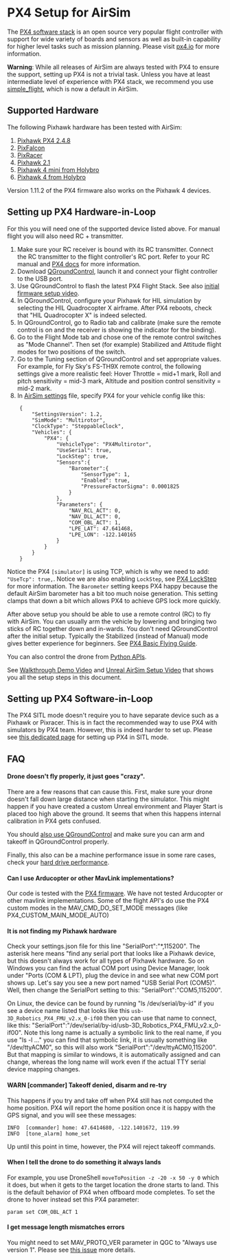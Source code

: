 # PX4 Setup for AirSim

The [PX4 software stack](http://github.com/px4/firmware) is an open source very popular flight controller with support for wide variety of boards and sensors as well as built-in capability for higher level tasks such as mission planning. Please visit [px4.io](http://px4.io) for more information.

**Warning**: While all releases of AirSim are always tested with PX4 to ensure the support, setting up PX4 is not a trivial task. Unless you have at least intermediate level of experience with PX4 stack, we recommend you use [simple_flight](simple_flight.md), which is now a default in AirSim.

## Supported Hardware

The following Pixhawk hardware has been tested with AirSim:

1. [Pixhawk PX4 2.4.8](http://www.banggood.com/Pixhawk-PX4-2_4_8-Flight-Controller-32-Bit-ARM-PX4FMU-PX4IO-Combo-for-Multicopters-p-1040416.html)
1. [PixFalcon](https://hobbyking.com/en_us/pixfalcon-micro-px4-autopilot.html?___store=en_us)
1. [PixRacer](https://www.banggood.com/Pixracer-Autopilot-Xracer-V1_0-Flight-Controller-Mini-PX4-Built-in-Wifi-For-FPV-Racing-RC-Multirotor-p-1056428.html?utm_source=google&utm_medium=cpc_ods&utm_content=starr&utm_campaign=Smlrfpv-ds-FPVracer&gclid=CjwKEAjw9MrIBRCr2LPek5-h8U0SJAD3jfhtbEfqhX4Lu94kPe88Zrr62A5qVgx-wRDBuUulGzHELRoCRVTw_wcB)
1. [Pixhawk 2.1](http://www.proficnc.com/)
1. [Pixhawk 4 mini from Holybro](https://shop.holybro.com/pixhawk4-mini_p1120.html)
1. [Pixhawk 4 from Holybro](https://shop.holybro.com/pixhawk-4beta-launch_p1089.html)

Version 1.11.2 of the PX4 firmware also works on the Pixhawk 4 devices.

## Setting up PX4 Hardware-in-Loop

For this you will need one of the supported device listed above. For manual flight you will also need RC + transmitter.

1. Make sure your RC receiver is bound with its RC transmitter. Connect the RC transmitter to the flight controller's RC port. Refer to your RC manual and [PX4 docs](https://docs.px4.io/en/getting_started/rc_transmitter_receiver.html) for more information.
2. Download [QGroundControl](http://qgroundcontrol.com/), launch it and connect your flight controller to the USB port.
3. Use QGroundControl to flash the latest PX4 Flight Stack.
See also [initial firmware setup video](https://docs.px4.io/master/en/config/).
4. In QGroundControl, configure your Pixhawk for HIL simulation by selecting the HIL Quadrocopter X airframe.  After PX4 reboots, check that "HIL Quadrocopter X" is indeed selected.
5. In QGroundControl, go to Radio tab and calibrate (make sure the remote control is on and the receiver is showing the indicator for the binding).
6. Go to the Flight Mode tab and chose one of the remote control switches as "Mode Channel". Then set (for example) Stabilized and Attitude flight modes for two positions of the switch.
7. Go to the Tuning section of QGroundControl and set appropriate values. For example, for Fly Sky's FS-TH9X remote control, the following settings give a more realistic feel: Hover Throttle = mid+1 mark, Roll and pitch sensitivity = mid-3 mark, Altitude and position control sensitivity = mid-2 mark.
8. In [AirSim settings](settings.md) file, specify PX4 for your vehicle config like this:
```
    {
        "SettingsVersion": 1.2,
        "SimMode": "Multirotor",
        "ClockType": "SteppableClock",
        "Vehicles": {
            "PX4": {
                "VehicleType": "PX4Multirotor",
                "UseSerial": true,
                "LockStep": true,
                "Sensors":{
                    "Barometer":{
                        "SensorType": 1,
                        "Enabled": true,
                        "PressureFactorSigma": 0.0001825
                    }
                },
                "Parameters": {
                    "NAV_RCL_ACT": 0,
                    "NAV_DLL_ACT": 0,
                    "COM_OBL_ACT": 1,
                    "LPE_LAT": 47.641468,
                    "LPE_LON": -122.140165
                }
            }
        }
    }
```

Notice the PX4 `[simulator]` is using TCP, which is why we need to add: `"UseTcp": true,`. Notice we
are also enabling `LockStep`, see [PX4 LockStep](px4_lockstep.md) for more information. The
`Barometer` setting keeps PX4 happy because the default AirSim barometer has a bit too much noise
generation.  This setting clamps that down a bit which allows PX4 to achieve GPS lock more quickly.

After above setup you should be able to use a remote control (RC) to fly with AirSim. You can usually arm the vehicle by lowering and bringing two sticks of RC together down and in-wards. You don't need QGroundControl after the initial setup. Typically the Stabilized (instead of Manual) mode gives better experience for beginners.  See [PX4 Basic Flying Guide](https://docs.px4.io/master/en/flying/basic_flying.html).

You can also control the drone from [Python APIs](apis.md).

See [Walkthrough Demo Video](https://youtu.be/HNWdYrtw3f0) and  [Unreal AirSim Setup  Video](https://youtu.be/1oY8Qu5maQQ) that shows you all the setup steps in this document.

## Setting up PX4 Software-in-Loop
The PX4 SITL mode doesn't require you to have separate device such as a Pixhawk or Pixracer. This is in fact the recommended way to use PX4 with simulators by PX4 team. However, this is indeed harder to set up. Please see [this dedicated page](px4_sitl.md) for setting up PX4 in SITL mode.

## FAQ

#### Drone doesn't fly properly, it just goes "crazy".

There are a few reasons that can cause this. First, make sure your drone doesn't fall down large distance when starting the simulator. This might happen if you have created a custom Unreal environment and Player Start is placed too high above the ground. It seems that when this happens internal calibration in PX4 gets confused.

You should [also use QGroundControl](#setting-up-px4-hardware-in-loop) and make sure you can arm and takeoff in QGroundControl properly.

Finally, this also can be a machine performance issue in some rare cases, check your [hard drive performance](hard_drive.md).

#### Can I use Arducopter or other MavLink implementations?

Our code is tested with the [PX4 firmware](https://dev.px4.io/). We have not tested Arducopter or other mavlink implementations. Some of the flight API's do use the
PX4 custom modes in the MAV_CMD_DO_SET_MODE messages (like PX4_CUSTOM_MAIN_MODE_AUTO)

#### It is not finding my Pixhawk hardware

Check your settings.json file for this line "SerialPort":"*,115200".  The asterisk here means "find any
serial port that looks like a Pixhawk device, but this doesn't always work for all types of Pixhawk hardware.
So on Windows you can find the actual COM port using Device Manager, look under "Ports (COM & LPT), plug the
device in and see what new COM port shows up.  Let's say you see a new port named "USB Serial Port (COM5)".
Well, then change the SerialPort setting to this: "SerialPort":"COM5,115200".

On Linux, the device can be found by running "ls /dev/serial/by-id" if you see a device name listed that looks
like this `usb-3D_Robotics_PX4_FMU_v2.x_0-if00` then you can use that name to connect, like this:
"SerialPort":"/dev/serial/by-id/usb-3D_Robotics_PX4_FMU_v2.x_0-if00".  Note this long name is actually a symbolic link to the real
name, if you use "ls -l ..." you can find that symbolic link, it is usually something like "/dev/ttyACM0",
so this will also work "SerialPort":"/dev/ttyACM0,115200".  But that mapping is similar to windows, it is
automatically assigned and can change, whereas the long name will work even if the actual TTY serial device
mapping changes.

#### WARN  [commander] Takeoff denied, disarm and re-try

This happens if you try and take off when  PX4 still has not computed the home position.  PX4 will report the home
position once it is happy with the GPS signal, and you will see these messages:

```
INFO  [commander] home: 47.6414680, -122.1401672, 119.99
INFO  [tone_alarm] home_set
```

Up until this point in time, however, the PX4 will reject takeoff commands.

#### When I tell the drone to do something it always lands

For example, you use DroneShell `moveToPosition -z -20 -x 50 -y 0` which it does, but when it gets to the target location the
drone starts to land.  This is the default behavior of PX4 when offboard mode completes.  To set the drone to hover instead
set this PX4 parameter:
```
param set COM_OBL_ACT 1
```

#### I get message length mismatches errors
You might need to set MAV_PROTO_VER parameter in QGC to "Always use version 1". Please see [this issue](https://github.com/Microsoft/AirSim/issues/546) more details.
